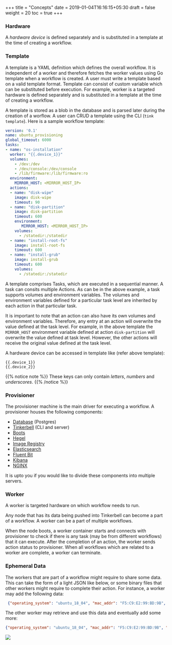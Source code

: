 +++
title = "Concepts"
date = 2019-01-04T16:16:15+05:30
draft = false
weight = 20
toc = true
+++

### Hardware

A *hardware device* is defined separately and is substituted in a template at the time of creating a workflow.

### Template

A template is a YAML definition which defines the overall workflow.
It is independent of a worker and therefore fetches the worker values using Go template when a workflow is created.
A user must write a template based on a valid template format.
Template can consist of custom variable which can be substituted before execution.
For example, worker is a targeted hardware is defined separately and is substituted in a template at the time of creating a workflow.

A template is stored as a blob in the database and is parsed later during the creation of a worflow.
A user can CRUD a template using the CLI (`tink template`).
Here is a sample workflow template:

```yaml
version: '0.1'
name: ubuntu_provisioning
global_timeout: 6000
tasks:
- name: "os-installation"
  worker: "{{.device_1}}"
  volumes:
    - /dev:/dev
    - /dev/console:/dev/console
    - /lib/firmware:/lib/firmware:ro
  environment:
    MIRROR_HOST: <MIRROR_HOST_IP>
  actions:
  - name: "disk-wipe"
    image: disk-wipe
    timeout: 90
  - name: "disk-partition"
    image: disk-partition
    timeout: 600
    environment:
       MIRROR_HOST: <MIRROR_HOST_IP>
    volumes:
      - /statedir:/statedir
  - name: "install-root-fs"
    image: install-root-fs
    timeout: 600
  - name: "install-grub"
    image: install-grub
    timeout: 600
    volumes:
      - /statedir:/statedir
```

A template comprises Tasks, which are executed in a sequential manner.
A task can consits multiple Actions.
As can be in the above example, a task supports volumes and environment variables.
The volumes and environment variables defined for a particular task level are inherited by each action in that particular task.

It is important to note that an action can also have its own volumes and environment variables.
Therefore, any entry at an action will overwrite the value defined at the task level.
For example, in the above template the `MIRROR_HOST` environment variable defined at action `disk-partition` will overwrite the value defined at task level.
However, the other actions will receive the original value defined at the task level.


A hardware device can be accessed in template like (refer above template):

```
{{.device_1}}
{{.device_2}}
```

 {{% notice note %}}
  These keys can only contain *letters*, *numbers* and *underscores*.
 {{% /notice %}}

### Provisioner

The provisioner machine is the main driver for executing a workflow.
A provisioner houses the following components:
 - [Database](/components/#database) (Postgres)
 - [Tinkerbell](/components/#tinkerbell) (CLI and server)
 - [Boots](/components/#boots)
 - [Hegel](/components/#hegel)
 - [Image Registry](/components/#image-repository)
 - [Elasticsearch](/components/#elasticsearch)
 - [Fluent Bit](/components/#fluent-bit)
 - [Kibana](/components/#kibana)
 - [NGINX](/components/#nginx)

It is upto you if you would like to divide these components into multiple servers.

### Worker

A worker is targeted hardware on which workflow needs to run.

Any node that has its data being pushed into Tinkerbell can become a part of a workflow.
A worker can be a part of multiple workflows.

When the node boots, a worker container starts and connects with provisioner to check if there is any task (may be from different workflows) that it can execute.
After the completion of an action, the worker sends action status to provisioner.
When all workflows which are related to a worker are complete, a worker can terminate.


### Ephemeral Data

The workers that are part of a workflow might require to share some data.
This can take the form of a light JSON like below, or some binary files that other workers might require to complete their action.
For instance, a worker may add the following data:

```json
 {"operating_system": "ubuntu_18_04", "mac_addr": "F5:C9:E2:99:BD:9B", "instance_id": "123e4567-e89b-12d3-a456-426655440000"}
```

The other worker may retrieve and use this data and eventually add some more:

```json
{"operating_system": "ubuntu_18_04", "mac_addr": "F5:C9:E2:99:BD:9B", "instance_id": "123e4567-e89b-12d3-a456-426655440000", "ip_addresses": [{"address_family": 4, "address": "172.27.0.23", "cidr": 31, "private": true}]}
```
![](/images/docs/ephemeral-data.png)
